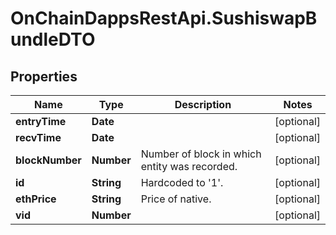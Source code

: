 # OnChainDappsRestApi.SushiswapBundleDTO

## Properties

Name | Type | Description | Notes
------------ | ------------- | ------------- | -------------
**entryTime** | **Date** |  | [optional] 
**recvTime** | **Date** |  | [optional] 
**blockNumber** | **Number** | Number of block in which entity was recorded. | [optional] 
**id** | **String** | Hardcoded to &#39;1&#39;. | [optional] 
**ethPrice** | **String** | Price of native. | [optional] 
**vid** | **Number** |  | [optional] 


